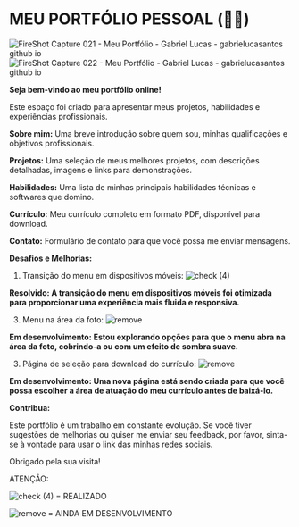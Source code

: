 # MEU PORTFÓLIO PESSOAL (👨‍💻)
![FireShot Capture 021 - Meu Portfólio - Gabriel Lucas - gabrielucasantos github io](https://github.com/gabrielucasantos/personal-portfolio/assets/132011614/01cfb8d7-a0e2-4c49-9ab8-257e38cc2215)
![FireShot Capture 022 - Meu Portfólio - Gabriel Lucas - gabrielucasantos github io](https://github.com/gabrielucasantos/personal-portfolio/assets/132011614/05e64952-7452-4511-85d4-b453c8117609)

**Seja bem-vindo ao meu portfólio online!** 

Este espaço foi criado para apresentar meus projetos, habilidades e experiências profissionais.


**Sobre mim:** Uma breve introdução sobre quem sou, minhas qualificações e objetivos profissionais.

**Projetos:** Uma seleção de meus melhores projetos, com descrições detalhadas, imagens e links para demonstrações.

**Habilidades:** Uma lista de minhas principais habilidades técnicas e softwares que domino.

**Currículo:** Meu currículo completo em formato PDF, disponível para download.

**Contato:** Formulário de contato para que você possa me enviar mensagens.


**Desafios e Melhorias:**

1. Transição do menu em dispositivos móveis: ![check (4)](https://github.com/gabrielucasantos/personal-portfolio/assets/132011614/beefd0de-764b-4a12-9739-ab8678679c2f)
   
**Resolvido: A transição do menu em dispositivos móveis foi otimizada para proporcionar uma experiência mais fluida e responsiva.**

3. Menu na área da foto: ![remove](https://github.com/gabrielucasantos/personal-portfolio/assets/132011614/88f43711-5751-4d45-bbf2-ced4df3d02d8)

**Em desenvolvimento: Estou explorando opções para que o menu abra na área da foto, cobrindo-a ou com um efeito de sombra suave.**

3. Página de seleção para download do currículo: ![remove](https://github.com/gabrielucasantos/personal-portfolio/assets/132011614/88f43711-5751-4d45-bbf2-ced4df3d02d8)

**Em desenvolvimento: Uma nova página está sendo criada para que você possa escolher a área de atuação do meu currículo antes de baixá-lo.**

**Contribua:**

Este portfólio é um trabalho em constante evolução. Se você tiver sugestões de melhorias ou quiser me enviar seu feedback, por favor, sinta-se à vontade para usar o link das minhas redes sociais.

Obrigado pela sua visita!

ATENÇÃO: 

![check (4)](https://github.com/gabrielucasantos/personal-portfolio/assets/132011614/beefd0de-764b-4a12-9739-ab8678679c2f) = REALIZADO

![remove](https://github.com/gabrielucasantos/personal-portfolio/assets/132011614/88f43711-5751-4d45-bbf2-ced4df3d02d8) = AINDA EM DESENVOLVIMENTO

